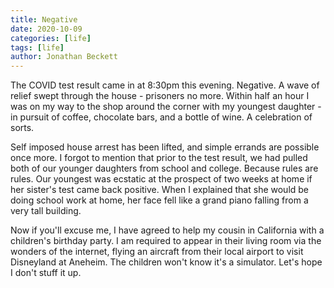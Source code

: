 ```yaml
---
title: Negative
date: 2020-10-09
categories: [life]
tags: [life]
author: Jonathan Beckett
---
```


The COVID test result came in at 8:30pm this evening. Negative. A wave of relief swept through the house - prisoners no more. Within half an hour I was on my way to the shop around the corner with my youngest daughter - in pursuit of coffee, chocolate bars, and a bottle of wine. A celebration of sorts.

Self imposed house arrest has been lifted, and simple errands are possible once more. I forgot to mention that prior to the test result, we had pulled both of our younger daughters from school and college. Because rules are rules. Our youngest was ecstatic at the prospect of two weeks at home if her sister's test came back positive. When I explained that she would be doing school work at home, her face fell like a grand piano falling from a very tall building.

Now if you'll excuse me, I have agreed to help my cousin in California with a children's birthday party. I am required to appear in their living room via the wonders of the internet, flying an aircraft from their local airport to visit Disneyland at Aneheim. The children won't know it's a simulator. Let's hope I don't stuff it up.